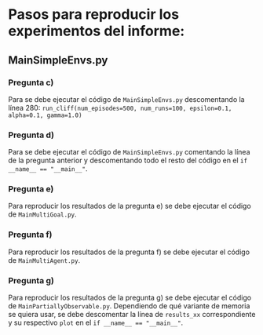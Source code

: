 # Pasos para reproducir los experimentos del informe:

## MainSimpleEnvs.py

### Pregunta c)

Para se debe ejecutar el código de `MainSimpleEnvs.py` descomentando la línea 280: `run_cliff(num_episodes=500, num_runs=100, epsilon=0.1, alpha=0.1, gamma=1.0)`

### Pregunta d)

Para se debe ejecutar el código de `MainSimpleEnvs.py` comentando la línea de la pregunta anterior y descomentando todo el resto del código en el `if __name__ == "__main__"`.

### Pregunta e)

Para reproducir los resultados de la pregunta e) se debe ejecutar el código de `MainMultiGoal.py`.

### Pregunta f)

Para reproducir los resultados de la pregunta f) se debe ejecutar el código de `MainMultiAgent.py`.

### Pregunta g)

Para reproducir los resultados de la pregunta g) se debe ejecutar el código de `MainPartiallyObservable.py`.
Dependiendo de qué variante de memoria se quiera usar, se debe descomentar la línea de `results_xx` correspondiente y su respectivo `plot` en el `if __name__ == "__main__"`.